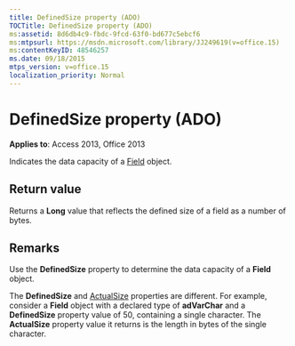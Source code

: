 ```yaml
---
title: DefinedSize property (ADO)
TOCTitle: DefinedSize property (ADO)
ms:assetid: 8d6db4c9-fbdc-9fcd-63f0-bd677c5ebcf6
ms:mtpsurl: https://msdn.microsoft.com/library/JJ249619(v=office.15)
ms:contentKeyID: 48546257
ms.date: 09/18/2015
mtps_version: v=office.15
localization_priority: Normal
---
```


# DefinedSize property (ADO)


**Applies to**: Access 2013, Office 2013

Indicates the data capacity of a [Field](field-object-ado.md) object.

## Return value

Returns a **Long** value that reflects the defined size of a field as a number of bytes.

## Remarks

Use the **DefinedSize** property to determine the data capacity of a **Field** object.

The **DefinedSize** and [ActualSize](actualsize-property-ado.md) properties are different. For example, consider a **Field** object with a declared type of **adVarChar** and a **DefinedSize** property value of 50, containing a single character. The **ActualSize** property value it returns is the length in bytes of the single character.

